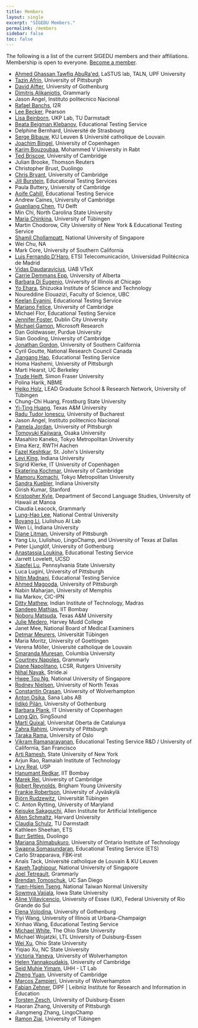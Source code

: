 ```yaml
---
title: Members
layout: single
excerpt: "SIGEDU Members."
permalink: /members
sidebar: false
toc: false
---
```


The following is a list of the current SIGEDU members and their affiliations. Membership is open to everyone. [Become a member](https://docs.google.com/forms/d/e/1FAIpQLSep9q-QLIvCIVIcdyoJJA8y2Ql32YRCQfVWDNJx1FwNXD3L6Q/viewform).

- <a href="https://www.upf.edu/web/ahmed-aburaed">Ahmed Ghassan Tawfiq AbuRa'ed</a>, LaSTUS lab, TALN, UPF University<br/>
- <a href="https://people.cs.pitt.edu/~tazinafrin/">Tazin Afrin</a>, University of Pittsburgh<br/>
- <a href="https://spraakbanken.gu.se/swe/personal/david">David Alfter</a>, University of Gothenburg<br/>
- <a href="https://da352.user.srcf.net">Dimitris Alikaniotis</a>,&nbsp;Grammarly<br/>
- Jason Angel, Instituto politecnico Nacional<br/>
- <a href="https://www.rbanchs.com">Rafael Banchs</a>, I2R<br/>
- <a href="https://leebecker.com">Lee Becker</a>, Pearson<br/>
- <a href="https://www.ukp.tu-darmstadt.de/people/postdoctoral-researchers/dr-lisa-beinborn">Lisa Beinborn</a>, UKP Lab,&nbsp;TU Darmstadt<br/>
- <a href="https://sites.google.com/site/beatabeigmanklebanov/">Beata Beigman Klebanov</a>, Educational Testing Service<br/>
- Delphine Bernhard, Université&nbsp;de Strasbourg<br/>
- <a href="https://serge.bibauw.be">Serge Bibauw</a>, KU Leuven &amp; Université catholique de Louvain<br/>
- <a href="https://jbingel.github.io">Joachim Bingel</a>, University of Copenhagen<br/>
- <a href="www.emi.ac.ma/bouzoubaa">Karim Bouzoubaa</a>, Mohammed V University in Rabt<br/>
- <a href="https://www.cl.cam.ac.uk/~ejb1/">Ted Briscoe</a>, University of Cambridge<br/>
- Julian Brooke, Thomson Reuters<br/>
- Christopher Brust, Duolingo<br/>
- <a href="https://www.cl.cam.ac.uk/~cjb255/">Chris Bryant</a>, University of Cambridge<br/>
- <a href="https://sites.google.com/site/jbursteinets/">Jill Burstein</a>, Educational Testing Services<br/>
- Paula Buttery, University of Cambridge<br/>
- <a href="http://www.aoifecahill.com">Aoife Cahill</a>, Educational Testing Service<br/>
- Andrew Caines, University of Cambridge<br/>
- <a href="https://angusglchen.github.io/">Guanliang Chen</a>, TU Delft<br/>
- Min Chi, North Carolina State University<br/>
- <a href="http://www.sfs.uni-tuebingen.de/~mchnkina/">Maria Chinkina</a>, University of Tübingen<br/>
- Martin Chodorow, City University of New York&nbsp;&amp; Educational Testing Service<br/>
- <a href="https://shamilcm.github.io">Shamil Chollampatt</a>, National University of Singapore<br/>
- Wei Chu, NA<br/>
- Mark Core, University of Southern California<br/>
- <a href="http://www-gth.die.upm.es/~lfdharo/index_en.php">Luis Fernando D'Haro</a>, ETSI Telecomunicación, Universidad Politécnica de Madrid<br/>
- <a href="http://textmining.lt">Vidas Daudaravicius</a>, UAB VTeX<br/>
- <a href="https://www.cdemmansepp.com/">Carrie Demmans Epp</a>, University of Alberta<br/>
- <a href="https://nlp.cs.uic.edu/">Barbara Di Eugenio</a>, University of Illinois at Chicago<br/>
- <a href="https://researchmap.jp/yo_ehara/">Yo Ehara</a>, Shizuoka Institute of Science and Technology<br/>
- Noureddine Elouazizi, Faculty of Science, UBC<br/>
- <a href="http://evanini.com/keelan.html">Keelan Evanini</a>, Educational Testing Service<br/>
- <a href="https://www.cl.cam.ac.uk/~mf501/">Mariano Felice</a>, University of Cambridge<br/>
- Michael Flor, Educational Testing Service<br/>
- <a href="https://www.computing.dcu.ie/~jfoster">Jennifer Foster</a>, Dublin City University<br/>
- <a href="https://www.microsoft.com/en-us/research/people/mgamon/">Michael Gamon</a>, Microsoft Research<br/>
- Dan Goldwasser, Purdue University<br/>
- Sian Gooding, University of Cambridge<br/>
- <a href="https://isi.edu/~jgordon">Jonathan Gordon</a>, University of Southern California<br/>
- Cyril Goutte, National Research Council Canada<br/>
- <a href="https://sites.google.com/site/jiangangstevenhao/">Jiangang Hao</a>, Educational Testing Service<br/>
- Homa Hashemi, University of Pittsburgh<br/>
- Marti Hearst, UC Berkeley<br/>
- <a href="https://www.sfu.ca/~heift">Trude Heift</a>, Simon Fraser University<br/>
- Polina Harik, NBME<br/>
- <a href="https://www.uni-tuebingen.de/forschung/forschungsschwerpunkte/graduiertenschule-und-forschungsnetzwerk-lead/mitglieder/heiko-holz.html">Heiko Holz</a>, LEAD Graduate School &amp; Research Network, University of Tübingen<br/>
- Chung-Chi Huang, Frostburg State University<br/>
- <a href="https://coralythuang.github.io/">Yi-Ting Huang</a>, Texas A&amp;M University<br/>
- <a href="https://raduionescu.herokuapp.com">Radu Tudor Ionescu</a>, University of Bucharest<br/>
- Jason Angel, Instituto politecnico Nacional<br/>
- <a href="https://www.pitt.edu/~pjordan">Pamela Jordan</a>, University of Pittsburgh<br/>
- <a href="http://cl.sd.tmu.ac.jp/~kajiwara/cv.pdf">Tomoyuki Kajiwara</a>, Osaka University<br/>
- Masahiro Kaneko, Tokyo Metropolitan University<br/>
- Elma Kerz, RWTH Aachen<br/>
- <a href="https://www.stjohns.edu/academics/bio/dr-fazel-keshtkar">Fazel Keshtkar</a>, St. John's University<br/>
- <a href="http://cl.indiana.edu/~leviking/">Levi King</a>, Indiana University</br>
- Sigrid Klerke, IT University of Copenhagen<br/>
- <a href="https://www.cl.cam.ac.uk/~ek358/">Ekaterina Kochmar</a>, University of Cambridge<br/>
- <a href="http://cl.sd.tmu.ac.jp/~komachi/index.en.html">Mamoru Komachi</a>, Tokyo Metropolitan University<br/>
- <a href="http://cl.indiana.edu/~skuebler">Sandra Kuebler</a>, Indiana University<br/>
- Girish Kumar, Stanford<br/>
- <a href="http://www.kristopherkyle.com">Kristopher Kyle</a>, Department of Second Language Studies, University of Hawaii at Manoa<br/>
- Claudia Leacock, Grammarly<br/>
- <a href="https://www.lhlee.net/">Lung-Hao Lee</a>, National Central University<br/>
- <a href="http://www.boyangli.co">Boyang Li</a>, Liulishuo AI Lab<br/>
- Wen Li, Indiana University<br/>
- <a href="https://people.cs.pitt.edu/~litman/">Diane Litman</a>, University of Pittsburgh<br/>
- Yang Liu, Liulishuo, LingoChamp, and University of Texas at Dallas<br/>
- Peter Ljunglöf, University of Gothenburg<br/>
- <a href="http://www.aloukina.com">Anastassia Loukina</a>, Educational Testing Service<br/>
- Jarrett Lovelett, UCSD<br/>
- <a href="http://www.personal.psu.edu/xxl13">Xiaofei Lu</a>, Pennsylvania State University<br/>
- Luca Lugini, University of Pittsburgh<br/>
- <a href="https://desilinguist.org">Nitin Madnani</a>, Educational Testing Service<br/>
- <a href="https://sites.google.com/view/amagooda/home">Ahmed Magooda</a>, University of Pittsburgh<br/>
- Nabin Maharjan, University of Memphis<br/>
- Ilia Markov, CIC-IPN<br/>
- <a href="https://www.cse.iitm.ac.in/~ditty/">Ditty Mathew</a>, Indian Institute of Technology, Madras<br/>
- <a href="https://www.cse.iitb.ac.in/~sam/">Sandeep Mathias</a>, IIT Bombay<br/>
- <a href="http://people.tamu.edu/~mazda/">Noboru Matsuda</a>, Texas A&amp;M University<br/>
- <a href="https://cs.hmc.edu/~julie">Julie Medero</a>, Harvey Mudd College<br/>
- Janet Mee, National Board of Medical Examiners<br/>
- <a href="https://purl.org/dm">Detmar Meurers</a>, Universität Tübingen<br/>
- Maria Moritz, University of Goettingen<br/>
- Verena Möller, Université catholique de Louvain<br/>
- <a href="http://www.cs.columbia.edu/~smara/">Smaranda	Muresan</a>, Columbia University<br/>
- <a href="https://cs.jhu.edu/~napoles">Courtney Napoles</a>, Grammarly<br/>
- <a href="http://diane.sdf-us.org">Diane Napolitano</a>, LCSR, Rutgers University<br/>
- <a href="https://iampuntre.github.io">Nihal Nayak</a>, Stride.ai<br/>
- <a href="https://www.comp.nus.edu.sg/~nght/">Hwee Tou Ng</a>, National University of Singapore<br/>
- <a href="https://www.cse.unt.edu/~Nielsen">Rodney Nielsen</a>, University of North Texas<br/>
- <a href="http://dinel.org.uk">Constantin Orasan</a>, University of Wolverhampton<br/>
- <a href="https://se.linkedin.com/in/antonosika">Anton Osika</a>, Sana Labs AB<br/>
- <a href="https://www.linkedin.com/in/ildiko-pilan/?locale=en_US">Ildikó&nbsp;Pilán</a>, University of Gothenburg<br/>
- <a href="https://www.let.rug.nl/~bplank">Barbara Plank</a>, IT University of Copenhagen<br/>
- <a href="www.singsound.com">Long Qin</a>, SingSound<br/>
- <a href="http://www.martiquixal.org">Martí­ Quixal</a>, Universitat Oberta de Catalunya<br/>
- <a href="https://www.linkedin.com/in/zahra-rahimi-406bb966/">Zahra Rahimi</a>, University of Pittsburgh<br/>
- <a href="https://phylostar.github.io">Taraka Rama</a>, University of Oslo<br/>
- <a href="https://www.vikramr.com">Vikram Ramanarayanan</a>, Educational Testing Service R&amp;D / University of California, San Francisco<br/>
- <a href="https://www.cs.binghamton.edu/~artir/">Arti Ramesh</a>, State University of New York<br/>
- Arjun Rao, Ramaiah Institute of Technology<br/>
- <a href="https://livyreal.github.io/">Livy Real</a>, USP<br/>
- <a href="http://www.hanumantredkar.com">Hanumant Redkar</a>, IIT Bombay&nbsp;<br/>
- <a href="http://www.marekrei.com/">Marek Rei</a>, University of Cambridge<br/>
- <a href="https://reynoldsnlp.com">Robert Reynolds</a>, Brigham Young University<br/>
- <a href="https://frankie.robertson.name">Frankie Robertson</a>, University of Jyväskylä<br/>
- <a href="http://www.sfs.uni-tuebingen.de/~brzdwtz/">Björn&nbsp;Rudzewitz</a>,&nbsp;Universität&nbsp;Tübingen<br/>
- C. Anton Rytting, University of Maryland<br/>
- <a href="https://cs.jhu.edu/~keisuke/">Keisuke Sakaguchi</a>, Allen Institute for Artificial Intelligence<br/>
- <a href="https://scholar.harvard.edu/allen_schmaltz">Allen Schmaltz</a>, Harvard University<br/>
- <a href="https://www.ukp.tu-darmstadt.de/people/postdoctoral-researchers/dr-claudia-schulz/">Claudia Schulz</a>, TU Darmstadt<br/>
- Kathleen Sheehan, ETS<br/>
- <a href="http://burrsettles.com">Burr Settles</a>, Duolingo<br/>
- <a href="https://makemis.com">Mariana Shimabukuro</a>, University of Ontario Institute of Technology<br/>
- <a href="www.somasundaran.net">Swapna Somasundaran</a>, Educational Testing Service (ETS)<br/>
- Carlo Strapparava, FBK-irst<br/>
- Anaïs&nbsp;Tack, Université catholique de Louvain &amp; KU Leuven<br/>
- <a href="http://www.comp.nus.edu.sg/~kaveh">Kaveh Taghipour</a>, National University of Singapore<br/>
- <a href="https://www.cs.rochester.edu/~tetreaul/academic.html">Joel Tetreault</a>, Grammarly<br/>
- <a href="https://acsweb.ucsd.edu/~btomosch/">Brendan Tomoschuk</a>, UC San Diego<br/>
- <a href="https://web.ntnu.edu.tw/~samtseng/">Yuen-Hsien Tseng</a>, National Taiwan Normal University<br/>
- <a href="https://sowmya.public.iastate.edu/">Sowmya Vajjala</a>, Iowa State University<br/>
- <a href="https://sites.google.com/view/alinev">Aline Villavicencio</a>, University of Essex (UK), Federal University of Rio Grande do Sul<br/>
- <a href="https://spraakbanken.gu.se/personal/elena/">Elena Volodina</a>, University of Gothenburg<br/>
- Yiyi Wang, University of Illinois at Urbana-Champaign<br/>
- Xinhao Wang, Educational Testing Service<br/>
- <a href="http://u.osu.edu/mwhite/">Michael White</a>, The Ohio State University<br/>
- Michael Wojatzki, LTL University of Duisburg-Essen<br/>
- <a href="https://web.cse.ohio-state.edu/~weixu/">Wei Xu</a>, Ohio State University<br/>
- Yiqiao Xu, NC State University<br/>
- <a href="http://victoriayaneva.info">Victoria Yaneva</a>, University of Wolverhampton<br/>
- <a href="https://www.cl.cam.ac.uk/~hy260/">Helen Yannakoudakis</a>, University of Cambridge<br/>
- <a href="https://seyyaw.github.io/">Seid Muhie Yimam</a>, UHH - LT Lab<br/>
- <a href="https://www.cl.cam.ac.uk/~zy249/">Zheng Yuan</a>, University of Cambridge<br/>
- <a href="www.marcoszampieri.com">Marcos	Zampieri</a>, University of Wolverhampton<br/>
- <a href="https://www.dipf.de/en/institute/staff/zehner-fabian">Fabian Zehner</a>, DIPF \| Leibniz Institute for Research and Information in Education<br/>
- <a href="https://www.ltl.uni-due.de/team/torsten-zesch">Torsten Zesch</a>, University of Duisburg-Essen<br/>
- Haoran Zhang, University of Pittsburgh<br/>
- Jiangmeng Zhang, LingoChamp<br/>
- <a href="http://www.sfs.uni-tuebingen.de/~rziai">Ramon Ziai</a>, University of Tübingen<br/>
